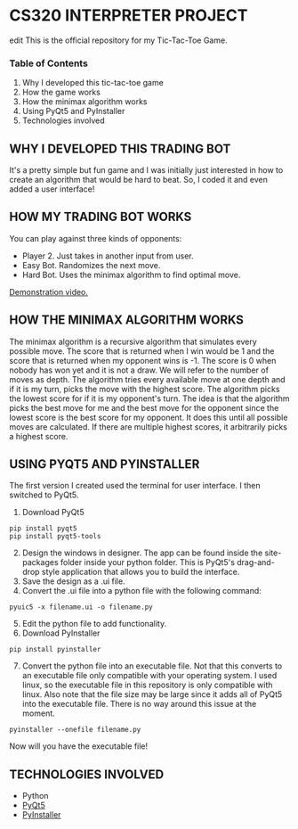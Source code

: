 # CS320 INTERPRETER PROJECT #
edit
This is the official repository for my Tic-Tac-Toe Game. 

### Table of Contents ###
1) Why I developed this tic-tac-toe game
2) How the game works
3) How the minimax algorithm works
4) Using PyQt5 and PyInstaller
5) Technologies involved 

## WHY I DEVELOPED THIS TRADING BOT ##

It's a pretty simple but fun game and I was initially just interested in how to create an algorithm that would be hard to beat. So, I coded it and even added a user interface!

## HOW MY TRADING BOT WORKS ##

You can play against three kinds of opponents:
* Player 2. Just takes in another input from user.
* Easy Bot. Randomizes the next move.
* Hard Bot. Uses the minimax algorithm to find optimal move.

[Demonstration video.](https://youtu.be/EiNxiaXhf8w)

## HOW THE MINIMAX ALGORITHM WORKS ##

The minimax algorithm is a recursive algorithm that simulates every possible move. The score that is returned when I win would be 1 and the score that is returned when my opponent wins is -1. The score is 0 when nobody has won yet and it is not a draw. We will refer to the number of moves as depth. The algorithm tries every available move at one depth and if it is my turn, picks the move with the highest score. The algorithm picks the lowest score for if it is my opponent's turn. The idea is that the algorithm picks the best move for me and the best move for the opponent since the lowest score is the best score for my opponent. It does this until all possible moves are calculated. If there are multiple highest scores, it arbitrarily picks a highest score. 

## USING PYQT5 AND PYINSTALLER ##

The first version I created used the terminal for user interface. I then switched to PyQt5. 
1) Download PyQt5
```
pip install pyqt5
pip install pyqt5-tools
```
2) Design the windows in designer. The app can be found inside the site-packages folder inside your python folder. This is PyQt5's drag-and-drop style application that allows you to build the interface. 
3) Save the design as a .ui file.
4) Convert the .ui file into a python file with the following command:
```
pyuic5 -x filename.ui -o filename.py
```
5) Edit the python file to add functionality. 
6) Download PyInstaller
```
pip install pyinstaller
```
7) Convert the python file into an executable file. Not that this converts to an executable file only compatible with your operating system. I used linux, so the executable file in this repository is only compatible with linux. Also note that the file size may be large since it adds all of PyQt5 into the executable file. There is no way around this issue at the moment.
```
pyinstaller --onefile filename.py
```
Now will you have the executable file! 

## TECHNOLOGIES INVOLVED ##

* Python 
* [PyQt5](https://pypi.org/project/PyQt5/)
* [PyInstaller](https://pyinstaller.org/en/stable/) 

